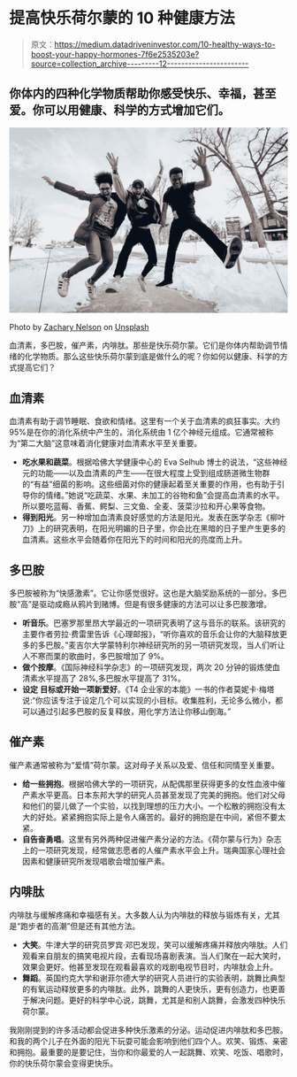 # 提高快乐荷尔蒙的 10 种健康方法

> 原文：<https://medium.datadriveninvestor.com/10-healthy-ways-to-boost-your-happy-hormones-7f6e2535203e?source=collection_archive---------12----------------------->

## 你体内的四种化学物质帮助你感受快乐、幸福，甚至爱。你可以用健康、科学的方式增加它们。

![](img/cafbadd416333c6d6071c9d165cdb209.png)

Photo by [Zachary Nelson](https://unsplash.com/@zacharytnelson?utm_source=medium&utm_medium=referral) on [Unsplash](https://unsplash.com?utm_source=medium&utm_medium=referral)

血清素，多巴胺，催产素，内啡肽。那些是快乐荷尔蒙。它们是你体内帮助调节情绪的化学物质。那么这些快乐荷尔蒙到底是做什么的呢？你如何以健康、科学的方式提高它们？

## **血清素**

血清素有助于调节睡眠、食欲和情绪。这里有一个关于血清素的疯狂事实。大约 95%是在你的消化系统中产生的，消化系统由 1 亿个神经元组成。它通常被称为“第二大脑”这意味着消化健康对血清素水平至关重要。

*   **吃水果和蔬菜**。根据哈佛大学健康中心的 Eva Selhub 博士的说法，“这些神经元的功能——以及血清素的产生——在很大程度上受到组成肠道微生物群的“有益”细菌的影响。这些细菌对你的健康起着至关重要的作用，也有助于引导你的情绪。”她说“吃蔬菜、水果、未加工的谷物和鱼”会提高血清素的水平。所以要吃蓝莓、香蕉、鳄梨、三文鱼、全麦、菠菜沙拉和开心果等食物。
*   **得到阳光**。另一种增加血清素良好感觉的方法是阳光。发表在医学杂志《柳叶刀》上的研究表明，在阳光明媚的日子里，你会比在黑暗的日子里产生更多的血清素。这些水平会随着你在阳光下的时间和阳光的亮度而上升。

## **多巴胺**

多巴胺被称为“快感激素”。它让你感觉很好。这也是大脑奖励系统的一部分。多巴胺“高”是驱动成瘾从鸦片到赌博。但是有很多健康的方法可以让多巴胺激增。

*   **听音乐**。巴塞罗那里昂大学最近的一项研究表明了这与音乐的联系。该研究的主要作者劳拉·费雷里告诉《心理邮报》，“听你喜欢的音乐会让你的大脑释放更多的多巴胺。”麦吉尔大学蒙特利尔神经研究所的另一项研究发现，当人们听让人不寒而栗的歌曲时，多巴胺增加了 9%。
*   **做个按摩**。《国际神经科学杂志》的一项研究发现，两次 20 分钟的锻炼使血清素水平提高了 28%,多巴胺水平提高了 31%。
*   **设定** **目标或开始一项新爱好**。《T4 企业家的本能》一书的作者莫妮卡·梅塔说:“你应该专注于设定几个可以实现的小目标。收集胜利，无论多么微小，都可以通过引起多巴胺的反复释放，用化学方法让你移山倒海。”

## **催产素**

催产素通常被称为“爱情”荷尔蒙。这对母子关系以及爱、信任和同情至关重要。

*   **给一些拥抱**。根据哈佛大学的一项研究，从配偶那里获得更多的女性血液中催产素水平更高。日本东邦大学的研究人员甚至发现了完美的拥抱。他们对父母和他们的婴儿做了一个实验，以找到理想的压力大小。一个松散的拥抱没有太大的好处。紧紧拥抱实际上是令人痛苦的。最好的拥抱是在中间，紧但不要太紧。
*   **自告奋勇唱**。这里有另外两种促进催产素分泌的方法。《荷尔蒙与行为》杂志上的一项研究发现，经常做志愿者的人催产素水平会上升。瑞典国家心理社会因素和健康研究所发现唱歌会增加催产素。

## **内啡肽**

内啡肽与缓解疼痛和幸福感有关。大多数人认为内啡肽的释放与锻炼有关，尤其是“跑步者的高潮”但是还有其他方法。

*   **大笑**。牛津大学的研究员罗宾·邓巴发现，笑可以缓解疼痛并释放内啡肽。人们观看来自朋友的搞笑电视片段，去看现场喜剧表演。当人们聚在一起大笑时，效果会更好。他甚至发现在观看最喜欢的戏剧电视节目时，内啡肽会上升。
*   **舞蹈**。英国约克大学和谢菲尔德大学的研究人员进行的实验表明，跳舞比典型的有氧运动释放更多的内啡肽。此外，跳舞的人更快乐，更有创造力，也更善于解决问题。更好的科学中心说，跳舞，尤其是和别人跳舞，会激发四种快乐荷尔蒙。

我刚刚提到的许多活动都会促进多种快乐激素的分泌。运动促进内啡肽和多巴胺。和我的两个儿子在外面的阳光下玩耍可能会影响到他们四个人。欢笑、锻炼、亲密和拥抱。最重要的是要记住，当你和你最爱的人一起跳舞、欢笑、吃饭、唱歌时，你的快乐荷尔蒙会变得更快乐。